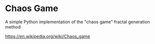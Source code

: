 # Chaos Game
A simple Python implementation of the "chaos game" fractal generation method

https://en.wikipedia.org/wiki/Chaos_game
